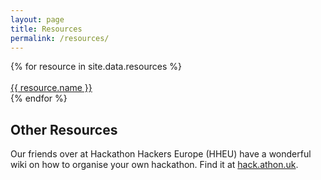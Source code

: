 ```yaml
---
layout: page
title: Resources
permalink: /resources/
---
```


<div class="item-container">
  {% for resource in site.data.resources %}
    <div class="resource-container">
      <br><a class="resource-button" href="{{ resource.link }}">{{ resource.name }}</a><br>
    </div>
  {% endfor %}
</div>

## Other Resources

Our friends over at Hackathon Hackers Europe (HHEU) have a wonderful wiki on how to organise your own hackathon. Find it at [hack.athon.uk](https://hack.athon.uk/organise/gettingstarted/).
